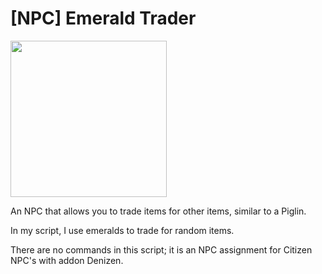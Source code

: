 # [NPC] Emerald Trader

<img src="https://github.com/mvarken/_NPC_Emerald-Trader/blob/main/NPC%20Trader.jpg" width="250" height="250">

An NPC that allows you to trade items for other items, similar to a Piglin.

In my script, I use emeralds to trade for random items.

There are no commands in this script; it is an NPC assignment for Citizen NPC's with addon Denizen.
